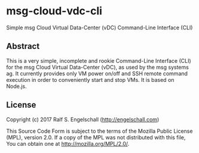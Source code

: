 
msg-cloud-vdc-cli
=================

Simple msg Cloud Virtual Data-Center (vDC) Command-Line Interface (CLI)

Abstract
--------

This is a very simple, incomplete and rookie Command-Line Interface
(CLI) for the msg Cloud Virtual Data-Center (vDC), as used by the
msg systems ag. It currently provides only VM power on/off and SSH
remote command execution in order to conveniently start and stop VMs.
It is based on Node.js.

License
-------

Copyright (c) 2017 Ralf S. Engelschall (http://engelschall.com)

This Source Code Form is subject to the terms of the Mozilla Public
License (MPL), version 2.0. If a copy of the MPL was not distributed
with this file, You can obtain one at http://mozilla.org/MPL/2.0/.

